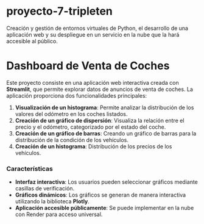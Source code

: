 # proyecto-7-tripleten
Creación y gestión de entornos virtuales de Python, el desarrollo de una aplicación web y su despliegue en un servicio en la nube que la hará accesible al público.

# Dashboard de Venta de Coches

Este proyecto consiste en una aplicación web interactiva creada con **Streamlit**, que permite explorar datos de anuncios de venta de coches. La aplicación proporciona dos funcionalidades principales:

1. **Visualización de un histograma**: Permite analizar la distribución de los valores del odómetro en los coches listados.
2. **Creación de un gráfico de dispersión**: Visualiza la relación entre el precio y el odómetro, categorizado por el estado del coche.
3. **Creación de un gráfico de barras**: Creando un gráfico de barras para la distribución de la condición de los vehículos.
4.  **Creación de un histograma**: Distribución de los precios de los vehículos. 

### Características
- **Interfaz interactiva**: Los usuarios pueden seleccionar gráficos mediante casillas de verificación.
- **Gráficos dinámicos**: Los gráficos se generan de manera interactiva utilizando la biblioteca **Plotly**.
- **Aplicación accesible públicamente**: Se puede implementar en la nube con Render para acceso universal.


